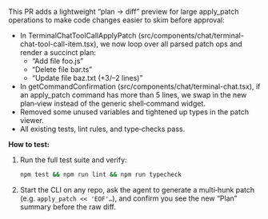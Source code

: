 This PR adds a lightweight “plan → diff” preview for large apply_patch operations to make code changes easier to skim before approval:

- In TerminalChatToolCallApplyPatch (src/components/chat/terminal-chat-tool-call-item.tsx), we now loop over all parsed patch ops and render a succinct plan:
  - “Add file foo.js”
  - “Delete file bar.ts”
  - “Update file baz.txt (+3/–2 lines)” 
- In getCommandConfirmation (src/components/chat/terminal-chat.tsx), if an apply_patch command has more than 5 lines, we swap in the new plan‑view instead of the generic shell‑command widget.
- Removed some unused variables and tightened up types in the patch viewer.
- All existing tests, lint rules, and type‑checks pass.

**How to test:**
1. Run the full test suite and verify:
   ```bash
   npm test && npm run lint && npm run typecheck
   ```
2. Start the CLI on any repo, ask the agent to generate a multi‑hunk patch (e.g. `apply_patch << 'EOF'…`), and confirm you see the new “Plan” summary before the raw diff.

